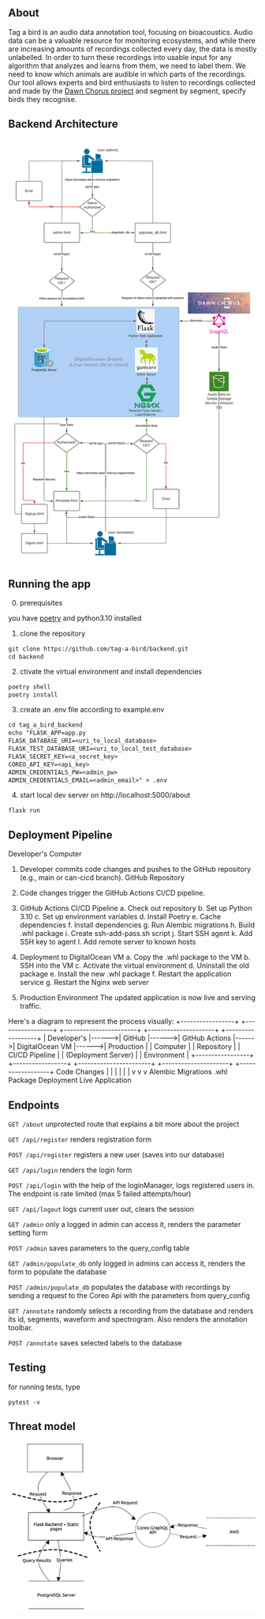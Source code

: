 ## About
Tag a bird is an audio data annotation tool, focusing on bioacoustics. Audio data can be a valuable resource for monitoring ecosystems, and while there are increasing amounts of recordings collected every day, the data is mostly unlabelled. In order to turn these recordings into usable input for any algorithm that analyzes and learns from them, we need to label them. We need to know which animals are audible in which parts of the recordings. Our tool allows experts and bird enthusiasts to listen to recordings collected and made by the [Dawn Chorus project](https://dawn-chorus.org/en/) and segment by segment, specify birds they recognise. 

## Backend Architecture
![Architecture](./readme_assets/tag-a-bird_architecture.png)

## Running the app
0. prerequisites

you have [poetry](https://python-poetry.org/docs/#installation) and python3.10 installed
1. clone the repository
```
git clone https://github.com/tag-a-bird/backend.git
cd backend
```
2. ctivate the virtual environment and install dependencies
```
poetry shell
poetry install
```
3. create an .env file according to example.env
```
cd tag_a_bird_backend
echo "FLASK_APP=app.py
FLASK_DATABASE_URI=<uri_to_local_database>
FLASK_TEST_DATABASE_URI=<uri_to_local_test_database>
FLASK_SECRET_KEY=<a_secret_key>
COREO_API_KEY=<api_key>
ADMIN_CREDENTIALS_PW=<admin_pw>
ADMIN_CREDENTIALS_EMAIL=<admin_email>" > .env
```
4. start local dev server on http://localhost:5000/about
```
flask run
```

## Deployment Pipeline
Developer's Computer

1. Developer commits code changes and pushes to the GitHub repository (e.g., main or can-cicd branch).
GitHub Repository

2. Code changes trigger the GitHub Actions CI/CD pipeline.
3. GitHub Actions CI/CD Pipeline
a. Check out repository
b. Set up Python 3.10
c. Set up environment variables
d. Install Poetry
e. Cache dependencies
f. Install dependencies
g. Run Alembic migrations
h. Build .whl package
i. Create ssh-add-pass.sh script
j. Start SSH agent
k. Add SSH key to agent
l. Add remote server to known hosts

4. Deployment to DigitalOcean VM
a. Copy the .whl package to the VM
b. SSH into the VM
c. Activate the virtual environment
d. Uninstall the old package
e. Install the new .whl package
f. Restart the application service
g. Restart the Nginx web server

5. Production Environment
The updated application is now live and serving traffic.

Here's a diagram to represent the process visually:
+-----------------+       +-----------------+       +-----------------------+       +---------------------+       +------------------+
| Developer's     |------>| GitHub          |------>| GitHub Actions       |------>| DigitalOcean VM     |------>| Production       |
| Computer        |       | Repository      |       | CI/CD Pipeline       |       | (Deployment Server) |       | Environment      |
+-----------------+       +-----------------+       +-----------------------+       +---------------------+       +------------------+
  Code Changes                                             |               |                                      |
                                                           |               |                                      |
                                                           v               v                                      v
                                                      Alembic Migrations      .whl Package Deployment     Live Application

## Endpoints
`GET /about` unprotected route that explains a bit more about the project

`GET /api/register` renders registration form

`POST /api/register` registers a new user (saves into our database)

`GET /api/login` renders the login form

`POST /api/login` with the help of the loginManager, logs registered users in. The endpoint is rate limited (max 5 failed attempts/hour)

`GET /api/logout` logs current user out, clears the session

`GET /admin` only a logged in admin can access it, renders the parameter setting form 

`POST /admin` saves parameters to the query_config table

`GET /admin/populate_db` only logged in admins can access it, renders the form to populate the database

`POST /admin/populate_db` populates the database with recordings by sending a request to the Coreo Api with the parameters from query_config

`GET /annotate` randomly selects a recording from the database and renders its id, segments, waveform and spectrogram. Also renders the annotation toolbar.

`POST /annotate` saves selected labels to the database

## Testing
for running tests, type 
```
pytest -v
```
## Threat model
![Threat model](./readme_assets/threat_model_owasp.png)

